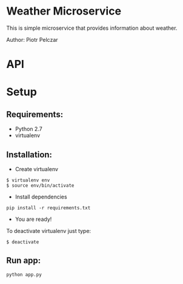 Weather Microservice
====================

This is simple microservice that provides information about weather.

Author: Piotr Pelczar

# API

# Setup

## Requirements:

* Python 2.7
* virtualenv

## Installation:

* Create virtualenv
```
$ virtualenv env
$ source env/bin/activate
```
* Install dependencies
```
pip install -r requirements.txt
```
* You are ready!

To deactivate virtualenv just type:
```
$ deactivate
```

## Run app:

```
python app.py
```
